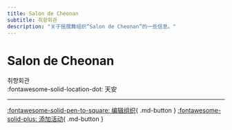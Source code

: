 ```yaml
---
title: Salon de Cheonan
subtitle: 취향회관
description: "关于摇摆舞组织“Salon de Cheonan”的一些信息。"
---
```


# Salon de Cheonan

취향회관  
:fontawesome-solid-location-dot: 天安  


---

[:fontawesome-solid-pen-to-square: 编辑组织](https://github.com/swingdance/orgs/issues/new?assignees=&labels=update+org&projects=&template=03-update_entity.yml&title=Update%20Org%3A%20ko_KR%20%E2%80%A2%20Salon%20de%20Cheonan&region=ko_KR&id=salon-de-cheonan&name=Salon%20de%20Cheonan){ .md-button } [:fontawesome-solid-plus: 添加活动](https://github.com/swingdance/events/issues/new?assignees=&labels=add+event&projects=&template=02-add_entity.yml&title=Add%20Event%3A%20ko_KR%20%E2%80%A2%20%3CName%3E&region=ko_KR&province=Cheonan&city=Cheonan&org_id=salon-de-cheonan){ .md-button }

